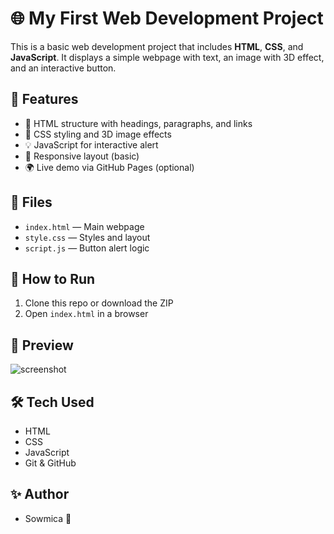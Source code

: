 # 🌐 My First Web Development Project

This is a basic web development project that includes **HTML**, **CSS**, and **JavaScript**. It displays a simple webpage with text, an image with 3D effect, and an interactive button.

## 🚀 Features

- 📄 HTML structure with headings, paragraphs, and links
- 🎨 CSS styling and 3D image effects
- 💡 JavaScript for interactive alert
- 📱 Responsive layout (basic)
- 🌍 Live demo via GitHub Pages (optional)

## 📁 Files

- `index.html` — Main webpage
- `style.css` — Styles and layout
- `script.js` — Button alert logic

## 🧠 How to Run

1. Clone this repo or download the ZIP
2. Open `index.html` in a browser

## 🌟 Preview

![screenshot](https://www.w3schools.com/html/img_girl.jpg)

## 🛠️ Tech Used

- HTML
- CSS
- JavaScript
- Git & GitHub

## ✨ Author

- Sowmica 💖

